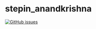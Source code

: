 # stepin_anandkrishna
[![GitHub issues](https://img.shields.io/github/issues/anandkrishna74/stepin_anandkrishna)](https://github.com/anandkrishna74/stepin_anandkrishna/issues)
